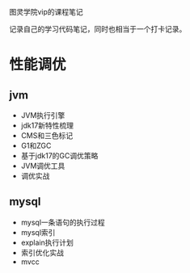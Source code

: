 图灵学院vip的课程笔记

记录自己的学习代码笔记，同时也相当于一个打卡记录。

# 性能调优

## jvm

- JVM执行引擎
- jdk17新特性梳理
- CMS和三色标记
- G1和ZGC
- 基于jdk17的GC调优策略
- JVM调优工具
- 调优实战

## mysql

- mysql一条语句的执行过程
- mysql索引
- explain执行计划
- 索引优化实战
- mvcc
